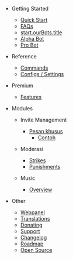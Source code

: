- Getting Started

  - [Quick Start](/id-ID/getting-started/quick-start.md)
  - [FAQs](/id-ID/getting-started/faq.md)
  - [start.ourBots.title](/id-ID/getting-started/ourBots.md)
  - [Alpha Bot](/id-ID/getting-started/alpha.md)
  - [Pro Bot](/id-ID/getting-started/pro.md)

- Reference

  - [Commands](/id-ID/reference/commands.md)
  - [Configs / Settings](/id-ID/reference/settings.md)

- Premium

  - [Features](/id-ID/premium/features.md)

- Modules

  - Invite Management

    - [Pesan khusus](/id-ID/modules/invites/custom-messages.md)
      - [Contoh](/id-ID/modules/invites/examples.md)

  - Moderasi

    - [Strikes](/id-ID/modules/moderation/strikes.md)
    - [Punishments](/id-ID/modules/moderation/punishments.md)

  - Music

    - [Overview](/id-ID/modules/music/overview.md)

- Other

  - [Webpanel](/id-ID/other/webpanel.md)
  - [Translations](/id-ID/other/translations.md)
  - [Donating](/id-ID/other/donating.md)
  - [Support](/id-ID/other/support.md)
  - [Changelog](/id-ID/other/changelog.md)
  - [Roadmap](/id-ID/other/roadmap.md)
  - [Open Source](/id-ID/other/open-source.md)
